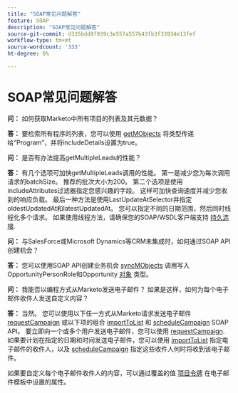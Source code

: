 ```yaml
---
title: "SOAP常见问题解答"
feature: SOAP
description: "SOAP常见问题解答"
source-git-commit: d335bdd9f939c3e557a557b43fb3f33934e13fef
workflow-type: tm+mt
source-wordcount: '333'
ht-degree: 0%

---
```



# SOAP常见问题解答

**问：** 如何获取Marketo中所有项目的列表及其元数据？

**答：** 要检索所有程序的列表，您可以使用 [getMObjects](./getmobjects.md) 将类型传递给“Program”，并将includeDetails设置为true。

**问：** 是否有办法提高getMultipleLeads的性能？

**答：** 有几个选项可加快getMultipleLeads调用的性能。 第一是减少您为每次调用请求的batchSize。 推荐的批次大小为200。 第二个选项是使用includeAttributes过滤器指定您感兴趣的字段。 这样可加快查询速度并减少您收到的响应负载。 最后一种方法是使用LastUpdateAtSelector并指定oldestUpdatedAt和latestUpdatedAt。 您可以指定不同的日期范围，然后同时线程化多个请求。 如果使用线程方法，请确保您的SOAP/WSDL客户端支持 [持久连接](https://www.w3.org/Protocols/rfc2616/rfc2616-sec8.html).

**问：** 与SalesForce或Microsoft Dynamics等CRM未集成时，如何通过SOAP API创建机会？

**答：** 您可以使用SOAP API创建业务机会 [syncMObjects](syncmobjects.md) 调用写入OpportunityPersonRole和Opportunity [对象](marketo-objects.md) 类型。

**问：** 我能否以编程方式从Marketo发送电子邮件？ 如果是这样，如何为每个电子邮件收件人发送自定义内容？

**答：** 当然。 您可以使用以下任一方式从Marketo请求发送电子邮件 [requestCampaign](requestcampaign.md) 或以下项的组合 [importToList](importtolist.md) 和 [scheduleCampaign](schedulecampaign.md) SOAP API。 要立即向一个或多个用户发送电子邮件，您可以使用 [requestCampaign](requestcampaign.md). 如果要计划在指定的日期和时间发送电子邮件，您可以使用 [importToList](importtolist.md) 指定电子邮件的收件人，以及 [scheduleCampaign](schedulecampaign.md) 指定这些收件人何时将收到该电子邮件。

如果要自定义每个电子邮件收件人的内容，可以通过覆盖的值 [项目令牌](../rest-api/tokens.md) 在电子邮件模板中设置的属性。
